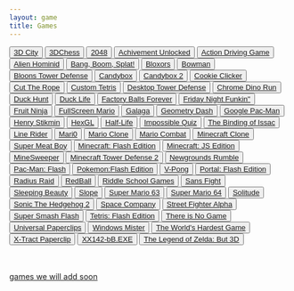 ```yaml
---
layout: game
title: Games
---
```

<p align="center">
<div class="row">
            <button><a href="3d.city/">3D City</a></button>
            <button><a href="3Dchess/">3DChess</a></button>
            <button><a href="2048/">2048</a></button>
            <button><a href="achievement_unlocked/">Achivement Unlocked</a></button>
            <button><a href="adg/">Action Driving Game</a></button>
            <button><a href="alienhominid/">Alien Hominid</a></button>
            <button><a href="bbs/">Bang, Boom, Splat!</a></button>
            <button><a href="bloxors/">Bloxors</a></button>
            <button><a href="bowman/">Bowman</a></button>
            <button><a href="btd/">Bloons Tower Defense</a></button>
            <button><a href="candybox/">Candybox</a></button>
            <button><a href="candybox2/">Candybox 2</a></button>
            <button><a href="cookieclicker/">Cookie Clicker</a></button>
            <button><a href="ctr/">Cut The Rope</a></button>
            <button><a href="custom-tetris/">Custom Tetris</a></button>
            <button><a href="desktoptd/">Desktop Tower Defense</a></button>
            <button><a href="dino/">Chrome Dino Run</a></button>
            <button><a href="duckhunt/">Duck Hunt</a></button>
            <button><a href="DuckLife/">Duck Life</a></button>
            <button><a href="fbf/">Factory Balls Forever</a></button>
            <button><a href="fnf/">Friday Night Funkin&#39;&#39;</a></button>
            <button><a href="FruitNinja/">Fruit Ninja</a></button>
            <button><a href="fullscreenmario/">FullScreen Mario</a></button>
            <button><a href="galaga/">Galaga</a></button>
            <button><a href="gdash/">Geometry Dash</a></button>
            <button><a href="gpacman/">Google Pac-Man</a></button>
            <button><a href="henrystikmin/">Henry Stikmin</a></button>
            <button><a href="HexGL/">HexGL</a></button>
            <button><a href="hl/">Half-Life</a></button>
            <button><a href="iq/">Impossible Quiz</a></button>
            <button><a href="issac/">The Binding of Issac</a></button>
            <button><a href="linerider/">Line Rider</a></button>
            <button><a href="mari0/">Mari0</a></button>
            <button><a href="marioclone/">Mario Clone</a></button>
            <button><a href="mariocombat/">Mario Combat</a></button>
            <button><a href="mcclone1/">Minecraft Clone</a></button>
            <button><a href="meatboy/">Super Meat Boy</a></button>
            <button><a href="minecraft/">Minecraft: Flash Edition</a></button>
            <button><a href="minecraftjs/">Minecraft: JS Edition</a></button>
            <button><a href="minesweeper/">MineSweeper</a></button>
            <button><a href="mtd2/">Minecraft Tower Defense 2</a></button>
            <button><a href="ngr/">Newgrounds Rumble</a></button>
            <button><a href="pacman/">Pac-Man: Flash</a></button>
            <button><a href="pokemon/">Pokemon:Flash Edition</a></button>
            <button><a href="pong/">V-Pong</a></button>
            <button><a href="portalflash/">Portal: Flash Edition</a></button>
            <button><a href="radius-raid/">Radius Raid</a></button>
            <button><a href="redball/">RedBall</a></button>
            <button><a href="RiddleSchool/">Riddle School Games</a></button>
            <button><a href="sansfight/">Sans Fight</a></button>
            <button><a href="sleeping-beauty/">Sleeping Beauty</a></button>
            <button><a href="slope/">Slope</a></button>
            <button><a href="sm63/">Super Mario 63</a></button>
            <button><a href="sm64/">Super Mario 64</a></button>
            <button><a href="solitude/">Solitude</a></button>
            <button><a href="sonic2/">Sonic The Hedgehog 2</a></button>
            <button><a href="SpaceCompany/">Space Company</a></button>
            <button><a href="streetfighter/">Street Fighter Alpha</a></button>
            <button><a href="super-smash-flash/">Super Smash Flash</a></button>
            <button><a href="tetris/">Tetris: Flash Edition</a></button>
            <button><a href="thereisnogame/">There is No Game</a></button>
            <button><a href="universal-paperclip/">Universal Paperclips</a></button>
            <button><a href="winmister/">Windows Mister</a></button>
            <button><a href="WorldHardestGame/">The World&#39;s Hardest Game</a></button>
            <button><a href="xtractpaperclip/">X-Tract Paperclip</a></button>
            <button><a href="xx142-b2.exe/">XX142-bB.EXE</a></button>
            <button><a href="zelda3d/">The Legend of Zelda: But 3D</a></button>
</div>
</p>
<br>
<br>
<a href="todo.md">games we will add soon</a>
